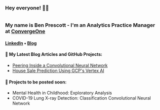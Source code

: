 <h3>Hey everyone! 👋🤓<br><br>

My name is Ben Prescott - I'm an Analytics Practice Manager at [ConvergeOne](https://www.convergeone.com/)</h3>

<h4> <a href="https://www.linkedin.com/in/benjaminprescott/">LinkedIn</a> • <a href="https://www.thegradientdescent.com/">Blog</a>
<h4>📕 My Latest Blog Articles and GitHub Projects:</h4>

<!-- BLOG-POST-LIST:START -->
- [Peering Inside a Convolutional Neural Network](https://www.thegradientdescent.com/deeplearning/cnn/Visualizing-CNN/)
- [House Sale Prediction Using GCP's Vertex AI](https://www.thegradientdescent.com/regression/gcp/Google-Vertex-AI-Demo/)
<!-- BLOG-POST-LIST:END -->

<h4>💼 Projects to be posted soon:</h4>

<!-- PROJECT-LIST:START -->
- Mental Health in Childhood: Exploratory Analysis
- COVID-19 Lung X-ray Detection: Classification Convolutional Neural Network
<!-- PROJECT-LIST:END -->
